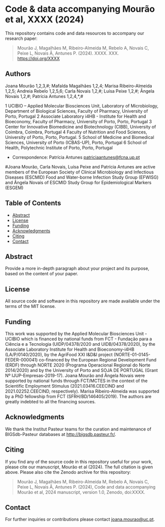 # Code & data accompanying Mourão et al, XXXX (2024)

This repository contains code and data resources to accompany our research paper:

> Mourão J, Magalhães M, Ribeiro-Almeida M, Rebelo A, Novais C, Peixe L, Novais Â, Antunes P. (2024). XXXX. XXX. https://doi.org/XXXX

## Authors
Joana Mourão 1,2,3,#; Mafalda Magalhães 1,2,4; Marisa Ribeiro-Almeida 1,2,5; Andreia Rebelo 1,2,5,6; Carla Novais 1,2,#; Luísa Peixe 1,2,#; Ângela Novais 1,2,#; Patrícia Antunes 1,2,4,*,#

1 UCIBIO – Applied Molecular Biosciences Unit, Laboratory of Microbiology, Department of Biological Sciences, Faculty of Pharmacy, University of Porto, Portugal
2 Associate Laboratory i4HB - Institute for Health and Bioeconomy, Faculty of Pharmacy, University of Porto, Porto, Portugal
3 Center for Innovative Biomedicine and Biotechnology (CIBB), University of Coimbra, Coimbra, Portugal
4 Faculty of Nutrition and Food Sciences, University of Porto, Porto, Portugal.
5 School of Medicine and Biomedical Sciences, University of Porto (ICBAS-UP), Porto, Portugal
6 School of Health, Polytechnic Institute of Porto, Porto, Portugal

* Correspondence:
Patrícia Antunes
patriciaantunes@fcna.up.pt

#Joana Mourão, Carla Novais, Luísa Peixe and Patrícia Antunes are active members of the European Society of Clinical Microbiology and Infectious Diseases (ESCMID) Food and Water-borne Infection Study Group (EFWISG) and Ângela Novais of ESCMID Study Group for Epidemiological Markers (ESGEM)

## Table of Contents
- [Abstract](#abstract)
- [License](#license)
- [Funding](#funding)
- [Acknowledgments](#acknowledgments)
- [Citing](#citing)
- [Contact](#contact)

## Abstract
Provide a more in-depth paragraph about your project and its purpose, based on the content of your paper.

## License
All source code and software in this repository are made available under the terms of the MIT license.

## Funding
This work was supported by the Applied Molecular Biosciences Unit - UCIBIO which is financed by national funds from FCT - Fundação para a Ciência e a Tecnologia (UIDP/04378/2020 and UIDB/04378/2020), by the Associate Laboratory Institute for Health and Bioeconomy-i4HB (LA/P/0140/2020), by the AgriFood XXI I&D&I project (NORTE-01-0145-FEDER-000041) co-financed by the European Regional Development Fund (ERDF) through NORTE 2020 (Programa Operacional Regional do Norte 2014/2020) and by the University of Porto and SOJA DE PORTUGAL (Grant Nº IJUP-Empresas-2019-17). Joana Mourão and Ângela Novais were supported by national funds through FCT/MCTES in the context of the Scientific Employment Stimulus (2021.03416.CEECIND and 2021.02252.CEECIND, respectively). Marisa Ribeiro-Almeida was supported by a PhD fellowship from FCT (SFRH/BD/146405/2019). The authors are greatly indebted to all the financing sources.

## Acknowledgments
We thank the Institut Pasteur teams for the curation and maintenance of BIGSdb-Pasteur databases at http://bigsdb.pasteur.fr/.

## Citing
If you find any of the source code in this repository useful for your work, please cite our manuscript, Mourão et al (2024). The full citation is given above. Please also cite the Zenodo archive for this repository:

> Mourão J, Magalhães M, Ribeiro-Almeida M, Rebelo A, Novais C, Peixe L, Novais Â, Antunes P. (2024), Code and data accompanying Mourão et al, 2024 manuscript, version 1.0, Zenodo, doi:XXXX.

## Contact
For further inquiries or contributions please contact joana.mourao@uc.pt.

